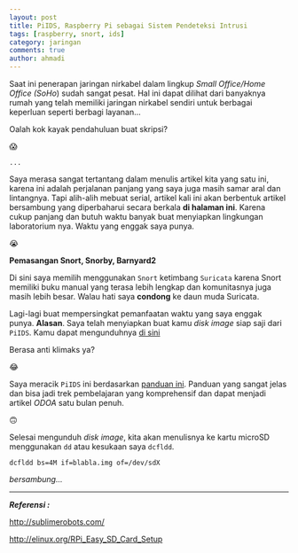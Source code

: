```yaml
---
layout: post
title: PiIDS, Raspberry Pi sebagai Sistem Pendeteksi Intrusi
tags: [raspberry, snort, ids]
category: jaringan
comments: true
author: ahmadi
---
```


Saat ini penerapan jaringan nirkabel dalam lingkup *Small Office/Home Office (SoHo*) sudah sangat pesat. Hal ini dapat dilihat dari banyaknya rumah yang telah memiliki jaringan nirkabel sendiri untuk berbagai keperluan seperti berbagi layanan...

Oalah kok kayak pendahuluan buat skripsi? 

😱

`...`

Saya merasa sangat tertantang dalam menulis artikel kita yang satu ini, karena ini adalah perjalanan panjang yang saya juga masih samar aral dan lintangnya. Tapi alih-alih mebuat serial, artikel kali ini akan berbentuk artikel bersambung yang diperbaharui secara berkala **di halaman ini**. Karena cukup panjang dan butuh waktu banyak buat menyiapkan lingkungan laboratorium nya. Waktu yang enggak saya punya. 

😭

**Pemasangan Snort, Snorby, Barnyard2**

Di sini saya memilih menggunakan `Snort` ketimbang `Suricata` karena Snort memiliki buku manual yang terasa lebih lengkap dan komunitasnya juga masih lebih besar. Walau hati saya **condong** ke daun muda Suricata.

Lagi-lagi buat mempersingkat pemanfaatan waktu yang saya enggak punya. **Alasan**. Saya telah menyiapkan buat kamu *disk image* siap saji dari `PiIDS`. Kamu dapat mengunduhnya [di sini](https://t.me/halamanbelakang/210)

Berasa anti klimaks ya?

😂

Saya meracik `PiIDS` ini berdasarkan [panduan ini](http://sublimerobots.com/). Panduan yang sangat jelas dan bisa jadi trek pembelajaran yang komprehensif dan dapat menjadi artikel *ODOA* satu bulan penuh.

🙃

Selesai mengunduh *disk image*, kita akan menulisnya ke kartu microSD menggunakan `dd` atau kesukaan saya `dcfldd`.

```shell
dcfldd bs=4M if=blabla.img of=/dev/sdX
```

*bersambung...*

---

***Referensi :***

<http://sublimerobots.com/>

<http://elinux.org/RPi_Easy_SD_Card_Setup>